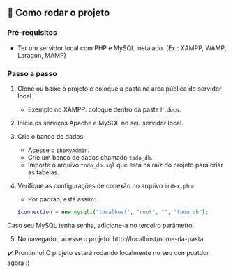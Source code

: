 ## 🚀 Como rodar o projeto

### Pré-requisitos

- Ter um servidor local com PHP e MySQL instalado. (Ex.: XAMPP, WAMP, Laragon, MAMP)

### Passo a passo

1. Clone ou baixe o projeto e coloque a pasta na área pública do servidor local.  
   - Exemplo no XAMPP: coloque dentro da pasta `htdocs`.

2. Inicie os serviços Apache e MySQL no seu servidor local.

3. Crie o banco de dados:
   - Acesse o `phpMyAdmin`.
   - Crie um banco de dados chamado `todo_db`.
   - Importe o arquivo `todo_db.sql` que está na raiz do projeto para criar as tabelas.

4. Verifique as configurações de conexão no arquivo `index.php`:
   - Por padrão, está assim:
   ```php
   $connection = new mysqli("localhost", "root", "", "todo_db");
Caso seu MySQL tenha senha, adicione-a no terceiro parâmetro.

5. No navegador, acesse o projeto: http://localhost/nome-da-pasta

✔️ Prontinho! O projeto estará rodando localmente no seu compuatdor agora :)
